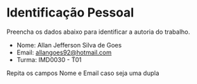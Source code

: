 # Identificação Pessoal

Preencha os dados abaixo para identificar a autoria do trabalho.

- Nome: Allan Jefferson Silva de Goes
- Email: allangoes92@hotmail.com
- Turma: IMD0030 - T01

Repita os campos Nome e Email caso seja uma dupla
